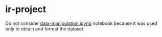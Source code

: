 # ir-project
Do not consider [data-manipulation.ipynb](https://github.com/tassilucas/ir-project/blob/master/data-manipulation.ipynb) notebook because it was used only to obtain and format the dataset.
